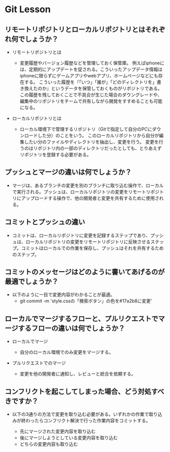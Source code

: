 # Git Lesson

## リモートリポジトリとローカルリポジトリとはそれぞれ何でしょうか？

- リモートリポジトリとは
  - 変更履歴やバージョン履歴などを管理しておく保管庫。
例えばiphoneには、定期的にアップデートを促される。こういったアップデータ情報はiphoneに限らずにゲームアプリやwebアプリ、ホームページなどにも存在する。
こういった履歴を『「いつ」「誰が」「どのディレクトリを」書き換えたのか』というデータを保管しておくものがリポジトリである。
この履歴を残しておくことで不具合が生じた場合のダウングレードや、編集中のリポジトリをチームで共有しながら開発をすすめることも可能になる。

- ローカルリポジトリとは
  - ローカル環境下で管理するリポジトリ（Gitで指定して自分のPCにダウンロードした分）のことをいう。
このローカルリポジトリから自分が編集したい分のファイルやディレクトリを抽出し、変更を行う。
変更を行うのはリポジトリ内の一部のディレクトリだったとしても、とりあえずリポジトリを登録する必要がある。
## プッシュとマージの違いは何でしょうか？

- マージは、あるブランチの変更を別のブランチに取り込む操作で、ローカルで実行される。プッシュは、ローカルリポジトリの変更をリモートリポジトリにアップロードする操作で、他の開発者と変更を共有するために使用される。

## コミットとプッシュの違い

- コミットは、ローカルリポジトリに変更を記録するステップであり、プッシュは、ローカルリポジトリの変更をリモートリポジトリに反映させるステップ。コミットはローカルでの作業を保存し、プッシュはそれを共有するためのステップ。

## コミットのメッセージはどのように書いてあげるのが最適でしょうか？

- 以下のように一目で変更内容がわかることが最適。
  - git commit -m 'style.cssの「検索ボタン」の色を#17a2b8に変更'

## ローカルでマージするフローと、プルリクエストでマージするフローの違いは何でしょうか？

- ローカルでマージ
  - 自分のローカル環境でのみ変更をマージする。

- プルリクエストでのマージ 
  - 変更を他の開発者に通知し、レビューと統合を依頼する。
## コンフリクトを起こしてしまった場合、どう対処すべきですか？
  - 以下の3通りの方法で変更を取り込む必要がある。いずれかの作業で取り込みが終わったらコンフリクト解決で行った作業内容をコミットする。

    - 先にマージされた変更内容を取り込む
    - 後にマージしようとしている変更内容を取り込む
    - どちらの変更内容も取り込む